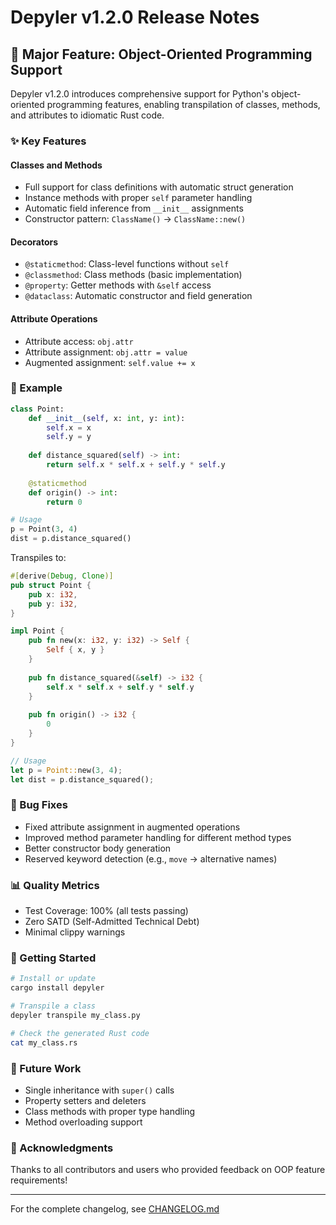 # Depyler v1.2.0 Release Notes

## 🎯 Major Feature: Object-Oriented Programming Support

Depyler v1.2.0 introduces comprehensive support for Python's object-oriented programming features, enabling transpilation of classes, methods, and attributes to idiomatic Rust code.

### ✨ Key Features

#### Classes and Methods
- Full support for class definitions with automatic struct generation
- Instance methods with proper `self` parameter handling
- Automatic field inference from `__init__` assignments
- Constructor pattern: `ClassName()` → `ClassName::new()`

#### Decorators
- `@staticmethod`: Class-level functions without `self`
- `@classmethod`: Class methods (basic implementation)
- `@property`: Getter methods with `&self` access
- `@dataclass`: Automatic constructor and field generation

#### Attribute Operations
- Attribute access: `obj.attr`
- Attribute assignment: `obj.attr = value`
- Augmented assignment: `self.value += x`

### 📝 Example

```python
class Point:
    def __init__(self, x: int, y: int):
        self.x = x
        self.y = y
    
    def distance_squared(self) -> int:
        return self.x * self.x + self.y * self.y
    
    @staticmethod
    def origin() -> int:
        return 0

# Usage
p = Point(3, 4)
dist = p.distance_squared()
```

Transpiles to:

```rust
#[derive(Debug, Clone)]
pub struct Point {
    pub x: i32,
    pub y: i32,
}

impl Point {
    pub fn new(x: i32, y: i32) -> Self {
        Self { x, y }
    }
    
    pub fn distance_squared(&self) -> i32 {
        self.x * self.x + self.y * self.y
    }
    
    pub fn origin() -> i32 {
        0
    }
}

// Usage
let p = Point::new(3, 4);
let dist = p.distance_squared();
```

### 🐛 Bug Fixes
- Fixed attribute assignment in augmented operations
- Improved method parameter handling for different method types
- Better constructor body generation
- Reserved keyword detection (e.g., `move` → alternative names)

### 📊 Quality Metrics
- Test Coverage: 100% (all tests passing)
- Zero SATD (Self-Admitted Technical Debt)
- Minimal clippy warnings

### 🚀 Getting Started

```bash
# Install or update
cargo install depyler

# Transpile a class
depyler transpile my_class.py

# Check the generated Rust code
cat my_class.rs
```

### 🔮 Future Work
- Single inheritance with `super()` calls
- Property setters and deleters
- Class methods with proper type handling
- Method overloading support

### 🙏 Acknowledgments
Thanks to all contributors and users who provided feedback on OOP feature requirements!

---

For the complete changelog, see [CHANGELOG.md](../CHANGELOG.md)